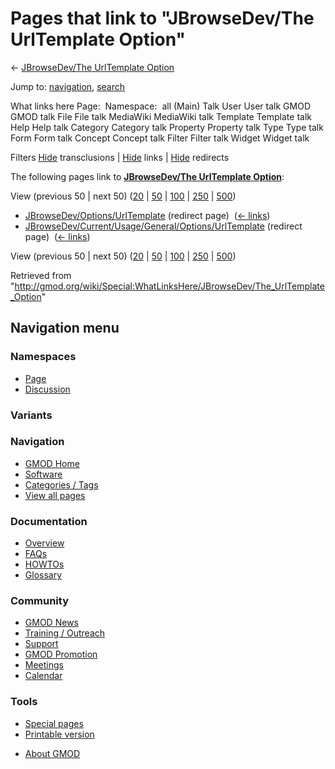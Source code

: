 <div id="mw-page-base" class="noprint">

</div>

<div id="mw-head-base" class="noprint">

</div>

<div id="content" class="mw-body" role="main">

<span id="top"></span>

<div id="mw-js-message" style="display:none;">

</div>



# <span dir="auto">Pages that link to "JBrowseDev/The UrlTemplate Option"</span>

<div id="bodyContent">

<div id="contentSub">

← [JBrowseDev/The UrlTemplate
Option](/wiki/JBrowseDev/The_UrlTemplate_Option "JBrowseDev/The UrlTemplate Option")

</div>

<div id="jump-to-nav" class="mw-jump">

Jump to: [navigation](#mw-navigation), [search](#p-search)

</div>

<div id="mw-content-text">

What links here Page:  Namespace:  all (Main) Talk User User talk GMOD
GMOD talk File File talk MediaWiki MediaWiki talk Template Template talk
Help Help talk Category Category talk Property Property talk Type Type
talk Form Form talk Concept Concept talk Filter Filter talk Widget
Widget talk

Filters
[Hide](/mediawiki/index.php?title=Special:WhatLinksHere/JBrowseDev/The_UrlTemplate_Option&hidetrans=1 "Special:WhatLinksHere/JBrowseDev/The UrlTemplate Option")
transclusions \|
[Hide](/mediawiki/index.php?title=Special:WhatLinksHere/JBrowseDev/The_UrlTemplate_Option&hidelinks=1 "Special:WhatLinksHere/JBrowseDev/The UrlTemplate Option")
links \|
[Hide](/mediawiki/index.php?title=Special:WhatLinksHere/JBrowseDev/The_UrlTemplate_Option&hideredirs=1 "Special:WhatLinksHere/JBrowseDev/The UrlTemplate Option")
redirects

The following pages link to **[JBrowseDev/The UrlTemplate
Option](/wiki/JBrowseDev/The_UrlTemplate_Option "JBrowseDev/The UrlTemplate Option")**:

View (previous 50 \| next 50)
([20](/mediawiki/index.php?title=Special:WhatLinksHere/JBrowseDev/The_UrlTemplate_Option&limit=20 "Special:WhatLinksHere/JBrowseDev/The UrlTemplate Option")
\|
[50](/mediawiki/index.php?title=Special:WhatLinksHere/JBrowseDev/The_UrlTemplate_Option&limit=50 "Special:WhatLinksHere/JBrowseDev/The UrlTemplate Option")
\|
[100](/mediawiki/index.php?title=Special:WhatLinksHere/JBrowseDev/The_UrlTemplate_Option&limit=100 "Special:WhatLinksHere/JBrowseDev/The UrlTemplate Option")
\|
[250](/mediawiki/index.php?title=Special:WhatLinksHere/JBrowseDev/The_UrlTemplate_Option&limit=250 "Special:WhatLinksHere/JBrowseDev/The UrlTemplate Option")
\|
[500](/mediawiki/index.php?title=Special:WhatLinksHere/JBrowseDev/The_UrlTemplate_Option&limit=500 "Special:WhatLinksHere/JBrowseDev/The UrlTemplate Option"))

- [JBrowseDev/Options/UrlTemplate](/mediawiki/index.php?title=JBrowseDev/Options/UrlTemplate&redirect=no "JBrowseDev/Options/UrlTemplate")
  (redirect page) ‎ <span class="mw-whatlinkshere-tools">([←
  links](/mediawiki/index.php?title=Special:WhatLinksHere&target=JBrowseDev%2FOptions%2FUrlTemplate "Special:WhatLinksHere"))</span>
- [JBrowseDev/Current/Usage/General/Options/UrlTemplate](/mediawiki/index.php?title=JBrowseDev/Current/Usage/General/Options/UrlTemplate&redirect=no "JBrowseDev/Current/Usage/General/Options/UrlTemplate")
  (redirect page) ‎ <span class="mw-whatlinkshere-tools">([←
  links](/mediawiki/index.php?title=Special:WhatLinksHere&target=JBrowseDev%2FCurrent%2FUsage%2FGeneral%2FOptions%2FUrlTemplate "Special:WhatLinksHere"))</span>

View (previous 50 \| next 50)
([20](/mediawiki/index.php?title=Special:WhatLinksHere/JBrowseDev/The_UrlTemplate_Option&limit=20 "Special:WhatLinksHere/JBrowseDev/The UrlTemplate Option")
\|
[50](/mediawiki/index.php?title=Special:WhatLinksHere/JBrowseDev/The_UrlTemplate_Option&limit=50 "Special:WhatLinksHere/JBrowseDev/The UrlTemplate Option")
\|
[100](/mediawiki/index.php?title=Special:WhatLinksHere/JBrowseDev/The_UrlTemplate_Option&limit=100 "Special:WhatLinksHere/JBrowseDev/The UrlTemplate Option")
\|
[250](/mediawiki/index.php?title=Special:WhatLinksHere/JBrowseDev/The_UrlTemplate_Option&limit=250 "Special:WhatLinksHere/JBrowseDev/The UrlTemplate Option")
\|
[500](/mediawiki/index.php?title=Special:WhatLinksHere/JBrowseDev/The_UrlTemplate_Option&limit=500 "Special:WhatLinksHere/JBrowseDev/The UrlTemplate Option"))

</div>

<div class="printfooter">

Retrieved from
"<http://gmod.org/wiki/Special:WhatLinksHere/JBrowseDev/The_UrlTemplate_Option>"

</div>

<div id="catlinks" class="catlinks catlinks-allhidden">

</div>

<div class="visualClear">

</div>

</div>

</div>

<div id="mw-navigation">

## Navigation menu

<div id="mw-head">



<div id="left-navigation">

<div id="p-namespaces" class="vectorTabs" role="navigation"
aria-labelledby="p-namespaces-label">

### Namespaces

- <span id="ca-nstab-main"><a href="/wiki/JBrowseDev/The_UrlTemplate_Option" accesskey="c"
  title="View the content page [c]">Page</a></span>
- <span id="ca-talk"><a
  href="/mediawiki/index.php?title=Talk:JBrowseDev/The_UrlTemplate_Option&amp;action=edit&amp;redlink=1"
  accesskey="t"
  title="Discussion about the content page [t]">Discussion</a></span>

</div>

<div id="p-variants" class="vectorMenu emptyPortlet" role="navigation"
aria-labelledby="p-variants-label">

### 

### Variants[](#)

<div class="menu">

</div>

</div>

</div>





</div>

</div>

</div>

<div id="mw-panel">

<div id="p-logo" role="banner">

<a href="/wiki/Main_Page"
style="background-image: url(http://gmod.org/images/GMOD-cogs.png);"
title="Visit the main page"></a>

</div>

<div id="p-Navigation" class="portal" role="navigation"
aria-labelledby="p-Navigation-label">

### Navigation

<div class="body">

- <span id="n-GMOD-Home">[GMOD Home](/wiki/Main_Page)</span>
- <span id="n-Software">[Software](/wiki/GMOD_Components)</span>
- <span id="n-Categories-.2F-Tags">[Categories /
  Tags](/wiki/Categories)</span>
- <span id="n-View-all-pages">[View all
  pages](/wiki/Special:AllPages)</span>

</div>

</div>

<div id="p-Documentation" class="portal" role="navigation"
aria-labelledby="p-Documentation-label">

### Documentation

<div class="body">

- <span id="n-Overview">[Overview](/wiki/Overview)</span>
- <span id="n-FAQs">[FAQs](/wiki/Category:FAQ)</span>
- <span id="n-HOWTOs">[HOWTOs](/wiki/Category:HOWTO)</span>
- <span id="n-Glossary">[Glossary](/wiki/Glossary)</span>

</div>

</div>

<div id="p-Community" class="portal" role="navigation"
aria-labelledby="p-Community-label">

### Community

<div class="body">

- <span id="n-GMOD-News">[GMOD News](/wiki/GMOD_News)</span>
- <span id="n-Training-.2F-Outreach">[Training /
  Outreach](/wiki/Training_and_Outreach)</span>
- <span id="n-Support">[Support](/wiki/Support)</span>
- <span id="n-GMOD-Promotion">[GMOD
  Promotion](/wiki/GMOD_Promotion)</span>
- <span id="n-Meetings">[Meetings](/wiki/Meetings)</span>
- <span id="n-Calendar">[Calendar](/wiki/Calendar)</span>

</div>

</div>

<div id="p-tb" class="portal" role="navigation"
aria-labelledby="p-tb-label">

### Tools

<div class="body">

- <span id="t-specialpages"><a href="/wiki/Special:SpecialPages" accesskey="q"
  title="A list of all special pages [q]">Special pages</a></span>
- <span id="t-print"><a
  href="/mediawiki/index.php?title=Special:WhatLinksHere/JBrowseDev/The_UrlTemplate_Option&amp;printable=yes"
  rel="alternate" accesskey="p"
  title="Printable version of this page [p]">Printable version</a></span>

</div>

</div>

</div>

</div>

<div id="footer" role="contentinfo">

- <span id="footer-places-about">[About
  GMOD](/wiki/GMOD:About "GMOD:About")</span>

<!-- -->






</div>

